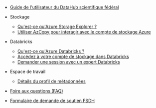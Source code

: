 - [Guide de l'utilisateur du DataHub scientifique fédéral](/fr/UserGuide/Guide-de-l'utilisateur.md)

- Stockage
  - [Qu'est-ce qu'Azure Storage Explorer ?](/fr/UserGuide/Storage/Datahub-AzureStorage.md)
  - [Utiliser AzCopy pour interagir avec le compte de stockage Azure](/fr/UserGuide/Storage/Utilisez-AzCopy.md)

- Databricks
  - [Qu'est-ce qu'Azure Databricks ?](/fr/UserGuide/Databricks/Databricks.md)
  - [Accédez à votre compte de stockage dans Databricks](/fr/UserGuide/Databricks/Accédez-à-votre-compte-de-stockage-dans-Databricks.md)
  - [Demander une session avec un expert Databricks](/fr/UserGuide/Databricks/Demande-de-session-databricks.md)

- Espace de travail
  - [Détails du profil de métadonnées](/fr/UserGuide/Workspace/Métadonnées-du-profil-de-l'espace-de-travail.md)

- [Foire aux questions (FAQ)](/fr/UserGuide/FSDH-FAQs.md)

- [Formulaire de demande de soutien FSDH](/fr/UserGuide/Formulaire-de-demande-de-soutien-FSDH.md)
